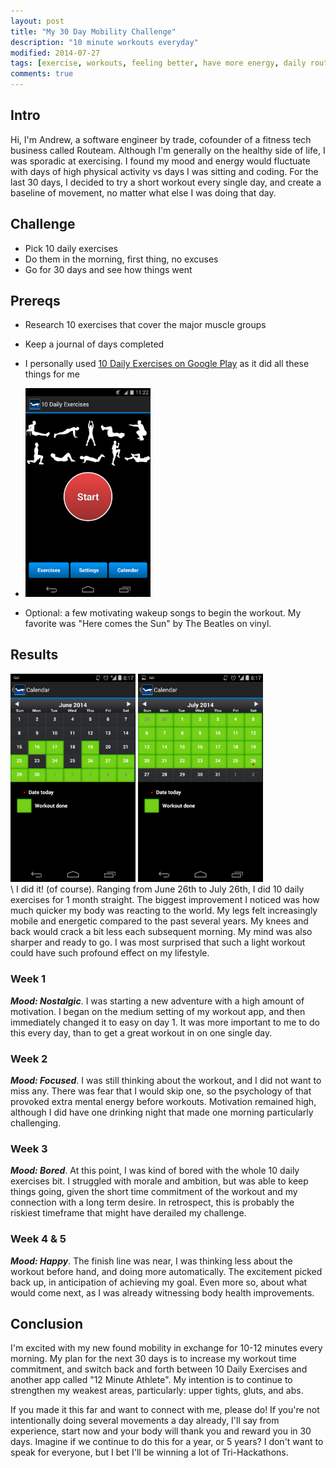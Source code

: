 ```yaml
---
layout: post
title: "My 30 Day Mobility Challenge"
description: "10 minute workouts everyday"
modified: 2014-07-27
tags: [exercise, workouts, feeling better, have more energy, daily routine]
comments: true
---
```

## Intro

Hi, I'm Andrew, a software engineer by trade, cofounder of a fitness tech business called Routeam. Although I'm generally on the healthy side of life, I was sporadic at exercising. I found my mood and energy would fluctuate with days of high physical activity vs days I was sitting and coding. For the  last 30 days, I decided to try a short workout every single day, and create a baseline of movement, no matter what else I was doing that day.

## Challenge

* Pick 10 daily exercises
* Do them in the morning, first thing, no excuses
* Go for 30 days and see how things went

## Prereqs

* Research 10 exercises that cover the major muscle groups
* Keep a journal of days completed
* I personally used [10 Daily Exercises on Google Play](https://play.google.com/store/apps/details?id=com.playsimple.fitnessapp&hl=en) as it did all these things for me  

* [<img src="/images/dailyexercises0.png" width="200px" alt="10 Daily Exercises" />](https://play.google.com/store/apps/details?id=com.playsimple.fitnessapp&hl=en)

* Optional: a few motivating wakeup songs to begin the workout.  My favorite was "Here comes the Sun" by The Beatles on vinyl.

## Results

<img src="/images/dailyexercises1.png" width="200px" alt="10 Daily Exercises" />  <img src="/images/dailyexercises2.png" width="200px" alt="10 Daily Exercises" />  
  \\
I did it! (of course). Ranging from June 26th to July 26th, I did 10 daily exercises for 1 month straight.  The biggest improvement I noticed was how much quicker my body was reacting to the world.  My legs felt increasingly mobile and energetic compared to the past several years.  My knees and back would crack a bit less each subsequent morning.  My mind was also sharper and ready to go.  I was most surprised that such a light workout could have such profound effect on my lifestyle.

### Week 1
___Mood: Nostalgic___.  I was starting a new adventure with a high amount of motivation.  I began on the medium setting of my workout app, and then immediately changed it to easy on day 1.  It was more important to me to do this every day, than to get a great workout in on one single day.  

### Week 2
___Mood: Focused___.  I was still thinking about the workout, and I did not want to miss any. There was fear that I would skip one, so the psychology of that provoked extra mental energy before workouts. Motivation remained high, although I did have one drinking night that made one morning particularly challenging.

### Week 3
___Mood: Bored___. At this point, I was kind of bored with the whole 10 daily exercises bit.  I struggled with morale and ambition, but was able to keep things going, given the short time commitment of the workout and my connection with a long term desire. In retrospect, this is probably the riskiest timeframe that might have derailed my challenge.

### Week 4 & 5
___Mood: Happy___. The finish line was near, I was thinking less about the workout before hand, and doing more automatically. The excitement picked back up, in anticipation of achieving my goal.  Even more so, about what would come next, as I was already witnessing body health improvements.  

## Conclusion

I'm excited with my new found mobility in exchange for 10-12 minutes every morning. My plan for the next 30 days is to increase my workout time commitment, and switch back and forth between 10 Daily Exercises and another app called "12 Minute Athlete".  My intention is to continue to strengthen my weakest areas, particularly: upper tights, gluts, and abs.  

If you made it this far and want to connect with me, please do!  If you're not intentionally doing several movements a day already, I'll say from experience, start now and your body will thank you and reward you in 30 days.  Imagine if we continue to do this for a year, or 5 years? I don't want to speak for everyone, but I bet I'll be winning a lot of Tri-Hackathons.
